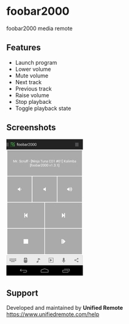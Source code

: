 # foobar2000
foobar2000 media remote

## Features
*  Launch program
*  Lower volume
*  Mute volume
*  Next track
*  Previous track
*  Raise volume
*  Stop playback
*  Toggle playback state

## Screenshots
<img src="ignore/screen.png" width="200" />

## Support
Developed and maintained by **Unified Remote**  
https://www.unifiedremote.com/help
